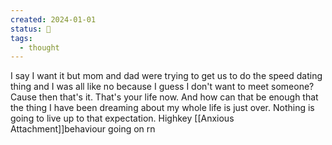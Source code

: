 ```yaml
---
created: 2024-01-01
status: 🔴
tags:
  - thought
---
```

I say I want it but mom and dad were trying to get us to do the speed dating thing and I was all like no because I guess I don't want to meet someone? Cause then that's it. That's your life now. And how can that be enough that the thing I have been dreaming about my whole life is just over. Nothing is going to live up to that expectation. Highkey [[Anxious Attachment]]behaviour going on rn
